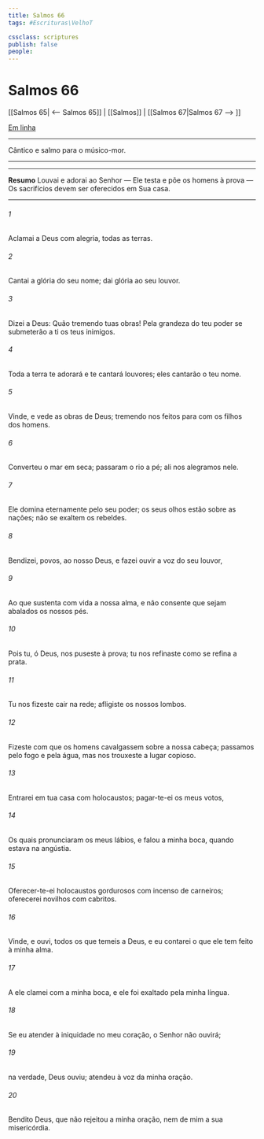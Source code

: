 ```yaml
---
title: Salmos 66
tags: #Escrituras\VelhoT

cssclass: scriptures
publish: false
people:
---
```


# Salmos 66
[[Salmos 65| <-- Salmos 65]] | [[Salmos]] | [[Salmos 67|Salmos 67 --> ]]

[Em linha](https://churchofjesuschrist.org/study/scriptures/ot/ps/66?lang=por)

---
Cântico e salmo para o músico-mor.

---

---
__Resumo__
Louvai e adorai ao Senhor — Ele testa e põe os homens à prova — Os sacrifícios devem ser oferecidos em Sua casa.

---
###### 1 
Aclamai a Deus com alegria, todas as terras.

###### 2 
Cantai a glória do seu nome; dai glória ao seu louvor.

###### 3 
Dizei a Deus: Quão tremendo  tuas obras! Pela grandeza do teu poder se submeterão a ti os teus inimigos.

###### 4 
Toda a terra te adorará e te cantará louvores; eles cantarão o teu nome. 

###### 5 
Vinde, e vede as obras de Deus;  tremendo nos  feitos para com os filhos dos homens.

###### 6 
Converteu o mar em  seca; passaram o rio a pé; ali nos alegramos nele.

###### 7 
Ele domina eternamente pelo seu poder; os seus olhos estão sobre as nações; não se exaltem os rebeldes. 

###### 8 
Bendizei, povos, ao nosso Deus, e fazei ouvir a voz do seu louvor,

###### 9 
Ao que sustenta com vida a nossa alma, e não consente que sejam abalados os nossos pés.

###### 10 
Pois tu, ó Deus, nos puseste à prova; tu nos refinaste como se refina a prata.

###### 11 
Tu nos fizeste cair na rede; afligiste os nossos lombos.

###### 12 
Fizeste com que os homens cavalgassem sobre a nossa cabeça; passamos pelo fogo e pela água, mas nos trouxeste a  lugar copioso.

###### 13 
Entrarei em tua casa com holocaustos; pagar-te-ei os meus votos,

###### 14 
Os quais pronunciaram os meus lábios, e falou a minha boca, quando estava na angústia.

###### 15 
Oferecer-te-ei holocaustos gordurosos com incenso de carneiros; oferecerei novilhos com cabritos. 

###### 16 
Vinde, e ouvi, todos os que temeis a Deus, e eu contarei o que ele tem feito à minha alma.

###### 17 
A ele clamei com a minha boca, e ele foi exaltado pela minha língua.

###### 18 
Se eu atender à iniquidade no meu coração, o Senhor não  ouvirá;

###### 19 
 na verdade, Deus  ouviu; atendeu à voz da minha oração.

###### 20 
Bendito  Deus, que não rejeitou a minha oração, nem  de mim a sua misericórdia.

